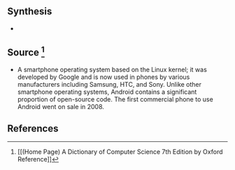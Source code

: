 ## Synthesis
- 
## Source [^1]
- A smartphone operating system based on the Linux kernel; it was developed by Google and is now used in phones by various manufacturers including Samsung, HTC, and Sony. Unlike other smartphone operating systems, Android contains a significant proportion of open-source code. The first commercial phone to use Android went on sale in 2008.
## References

[^1]: [[(Home Page) A Dictionary of Computer Science 7th Edition by Oxford Reference]]